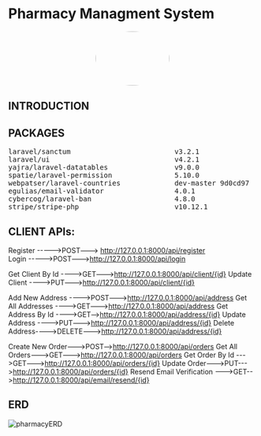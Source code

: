 # Pharmacy Managment System
<p align="center" >
  <img style = "width:150px; height:110px;border-radius:50%;" src="https://user-images.githubusercontent.com/81237428/230607665-ef41d0f9-52e6-4e21-b87d-6322b338e57c.gif" />
</p>

## INTRODUCTION
## PACKAGES
<pre>
laravel/sanctum                         v3.2.1                Laravel Sanctum provides a featherweight authentication...
laravel/ui                              v4.2.1                Laravel UI utilities and presets
yajra/laravel-datatables                v9.0.0                Laravel DataTables Complete Package
spatie/laravel-permission               5.10.0                Permission handling for Laravel 6.0 and up
webpatser/laravel-countries             dev-master 9d0cd97    Laravel Countries is a bundle for Laravel, providing Al...   
egulias/email-validator                 4.0.1                 A library for validating emails against several RFCs
cybercog/laravel-ban                    4.8.0                 Laravel Ban simplify blocking and banning Eloquent models  
stripe/stripe-php                       v10.12.1              Stripe PHP Library
</pre>
## CLIENT APIs:

Register ----->POST---> http://127.0.0.1:8000/api/register     
Login    ----->POST--->http://127.0.0.1:8000/api/login      

Get Client By Id ---->GET--->http://127.0.0.1:8000/api/client/{id}
Update Client ---->PUT--->http://127.0.0.1:8000/api/client/{id}

Add New Address ---->POST--->http://127.0.0.1:8000/api/address
Get All Addresses ---->GET--->http://127.0.0.1:8000/api/address
Get Address By Id ---->GET-->http://127.0.0.1:8000/api/address/{id}
Update Address ---->PUT--->http://127.0.0.1:8000/api/address/{id}
Delete Address---->DELETE--->http://127.0.0.1:8000/api/address/{id}

Create New Order--->POST-->http://127.0.0.1:8000/api/orders
Get All Orders--->GET--->http://127.0.0.1:8000/api/orders
Get Order By Id --->GET--->http://127.0.0.1:8000/api/orders/{id}
Update Order--->PUT--->http://127.0.0.1:8000/api/orders/{id}
Resend Email Verification --->GET-->http://127.0.0.1:8000/api/email/resend/{id}

## ERD
![pharmacyERD](https://user-images.githubusercontent.com/63107268/230602218-ddbb990e-1048-45cc-970f-bb6b5567c610.png)

